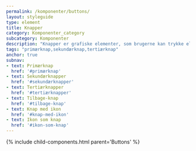 ```yaml
---
permalink: /komponenter/buttons/
layout: styleguide
type: element
title: Knapper
category: Komponenter_category
subcategory: Komponenter
description: "Knapper er grafiske elementer, som brugerne kan trykke eller klikke på og dermed udløse en funktion eller handling."
tags: "primærknap,sekundærknap,tertiærknap"
anchor: true
subnav:
- text: Primærknap
  href: '#primærknap'
- text: Sekundærknapper
  href: '#sekundærknapper'
- text: Tertiærknapper
  href: '#tertiærknapper'
- text: Tilbage-knap
  href: '#tilbage-knap'
- text: Knap med ikon
  href: '#knap-med-ikon'
- text: Ikon som knap
  href: '#ikon-som-knap'
---
```

{% include child-components.html parent='Buttons' %}
